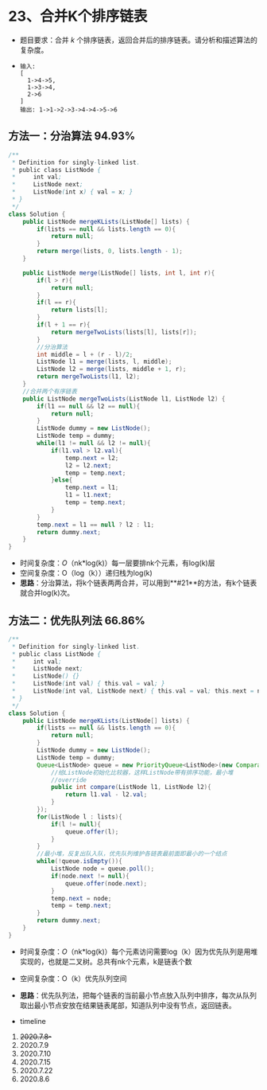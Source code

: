 # 23、合并K个排序链表

- 题目要求：合并 *k* 个排序链表，返回合并后的排序链表。请分析和描述算法的复杂度。

- ```
  输入:
  [
    1->4->5,
    1->3->4,
    2->6
  ]
  输出: 1->1->2->3->4->4->5->6
  ```

## 方法一：分治算法  94.93%

```java
/**
 * Definition for singly-linked list.
 * public class ListNode {
 *     int val;
 *     ListNode next;
 *     ListNode(int x) { val = x; }
 * }
 */
class Solution {
    public ListNode mergeKLists(ListNode[] lists) {
        if(lists == null && lists.length == 0){
            return null;
        }
        return merge(lists, 0, lists.length - 1);
    }

    public ListNode merge(ListNode[] lists, int l, int r){
        if(l > r){
            return null;
        }
        if(l == r){
            return lists[l];
        }
        if(l + 1 == r){
            return mergeTwoLists(lists[l], lists[r]);
        }
        //分治算法
        int middle = l + (r - l)/2;
        ListNode l1 = merge(lists, l, middle);
        ListNode l2 = merge(lists, middle + 1, r);
        return mergeTwoLists(l1, l2);
    }
	//合并两个有序链表
    public ListNode mergeTwoLists(ListNode l1, ListNode l2) {
        if(l1 == null && l2 == null){
            return null;
        }
        ListNode dummy = new ListNode();
        ListNode temp = dummy;
        while(l1 != null && l2 != null){
            if(l1.val > l2.val){
                temp.next = l2;
                l2 = l2.next;
                temp = temp.next;
            }else{
                temp.next = l1;
                l1 = l1.next;
                temp = temp.next;
            }
        }
        temp.next = l1 == null ? l2 : l1;
        return dummy.next;
    }
}
```

- 时间复杂度：*O*（nk*log(k)）每一层要排nk个元素，有log(k)层
- 空间复杂度：O（log（k））递归栈为log(k)
- **思路**：分治算法，将k个链表两两合并，可以用到**#21**的方法，有k个链表就合并log(k)次。

## 方法二：优先队列法 66.86%

```java
/**
 * Definition for singly-linked list.
 * public class ListNode {
 *     int val;
 *     ListNode next;
 *     ListNode() {}
 *     ListNode(int val) { this.val = val; }
 *     ListNode(int val, ListNode next) { this.val = val; this.next = next; }
 * }
 */
class Solution {
    public ListNode mergeKLists(ListNode[] lists) {
        if(lists == null && lists.length == 0){
            return null;
        }
        ListNode dummy = new ListNode();
        ListNode temp = dummy;
        Queue<ListNode> queue = new PriorityQueue<ListNode>(new Comparator<ListNode>(){
            //给ListNode初始化比较器，这样ListNode带有排序功能，最小堆
            //override
            public int compare(ListNode l1, ListNode l2){
                return l1.val - l2.val;
            }
        });
        for(ListNode l : lists){
            if(l != null){
                queue.offer(l);
            }
        }
        //最小堆，反复出队入队，优先队列维护各链表最前面即最小的一个结点
        while(!queue.isEmpty()){
            ListNode node = queue.poll();
            if(node.next != null){
                queue.offer(node.next);
            }
            temp.next = node;
            temp = temp.next;
        }
        return dummy.next;
    }
}
```

- 时间复杂度：*O*（nk*log(k)）每个元素访问需要log（k）因为优先队列是用堆实现的，也就是二叉树。总共有nk个元素，k是链表个数
- 空间复杂度：O（k）优先队列空间
- **思路**：优先队列法，把每个链表的当前最小节点放入队列中排序，每次从队列取出最小节点安放在结果链表尾部，知道队列中没有节点，返回链表。



- timeline

1. ~~2020.7.8-~~
2. 2020.7.9
3. 2020.7.10
4. 2020.7.15
5. 2020.7.22
6. 2020.8.6